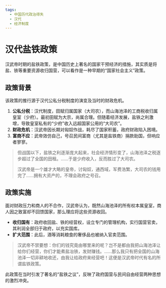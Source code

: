 ```yaml
---
tags:
  - 中国历代政治得失
  - 汉代
  - 经济制度
---
```


# 汉代盐铁政策

汉武帝时期的盐铁政策，是中国历史上著名的国家干预经济的措施，其实质是将盐、铁等重要资源收归国营，可以看作是一种早期的“国家社会主义”政策。

## 政策背景

该政策的推行源于汉代公私分税制度的演变及当时的财政危机。

1.  **公私分税**：汉代制度，田赋归属国家（大司农），而山海池泽的工商税收归属皇室（少府）。最初田赋为大宗，尚属合理。但随着经济发展，盐铁之利激增，导致皇室私有的“少府”收入远超国家公用的“大司农”。
2.  **财政危机**：汉武帝因长期对匈奴作战，耗尽了国家积蓄，政府财政陷入困境。
3.  **富商不应**：武帝效仿自己，号召民间富商（尤其是盐铁商）捐款助国，但响应者寥寥。

> 但战国以下，盐铁之利逐渐庞大起来，社会经济情形变了，山海池泽之税逐步超过了全国的田租。……于是少府收入，反而胜过了大司农。
> 
> 汉武帝是一个雄才大略的皇帝，讨匈奴，通西域，军费浩繁，大司农的钱用完了……拥有大资产的，不理会政府之号召。

## 政策实施

面对财政压力和商人的不合作，汉武帝认为，既然山海池泽的所有权本属皇室，商人因之致富却不回馈国家，那么理应将这些资源收回。

- **收归国有**：政府收回盐、铁的经营权，设立专门的管理机构，实行国营官卖，其利润全部归于政府，以充实国库。
- **扩大范围**：此后，酒等消耗粮食的奢侈品也被纳入官卖范围。

> 汉武帝不禁要想：你们的钱究竟由哪里来的呢？岂不是都由我把山海池泽让给你们经营，你们才能煮盐冶铁，发财赚钱。……那么我只有把全国的山海池泽一切非耕地收还，由我让给政府来经营吧！这便是汉武帝时代有名的所谓盐铁政策。

此政策在当时引发了著名的“盐铁之议”，反映了政府国营与民间自由经营两种思想的激烈冲突。
